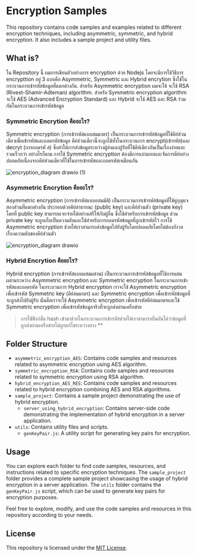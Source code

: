 # Encryption Samples

This repository contains code samples and examples related to different encryption techniques, including asymmetric, symmetric, and hybrid encryption. It also includes a sample project and utility files.


## What is? 
ใน Repository นี้ ผมการเขียนตัวอย่างการ encryption ด้วย Nodejs โดยจะมีการใช้วิธีการ encrypttion อยู่ 3 แบบคือ Asymmetric, Symmetric และ Hybrid encrytion ซึ่งใช้ในกระบวนการเข้ารหัสข้อมูลที่แตกต่างกัน. สำหรับ Asymmetric encryption ผมจะใช้ จะใช้ RSA (Rivest-Shamir-Adleman) algorithm. สำหรับ Symmetric encryption algorithm จะใช้ AES (Advanced Encryption Standard) และ Hybrid จะใช้ AES และ RSA ร่วมกันในกระบวนการเข้ารหัสข้อมูล 

### Symmetric Encrytion คืออะไร?
Symmetric encryption (การเข้ารหัสแบบสมมาตร) เป็นกระบวนการเข้ารหัสข้อมูลที่ใช้คีย์ส่วนเดียวเพื่อเข้ารหัสและถอดรหัสข้อมูล คีย์ส่วนเดียวนี้จะถูกใช้ทั้งในกระบวนการ encrypt(เข้ารหัส)และ decryt (การถอดรหั
ส) ซึ่งทำให้การส่งข้อมูลระหว่างผู้ส่งและผู้รับที่ใช้คีย์เดียวกันเป็นเรื่องง่ายและรวดเร็วกว่า อย่างไรก็ตาม การใช้ Symmetric encryption ต้องมีการแบ่งแยกและจัดการคีย์อย่างปลอดภัยเนื่องจากคีย์ส่วนเดียวที่ใช้ในการเข้ารหัสและถอดรหัสเหมือนกัน

![encryption_diagram drawio (1)](https://github.com/apiwatdev/encryption_samples/assets/82103342/3b171e56-b518-4166-86f1-c70678c081ba)

### Asymmetric Encrytion คืออะไร?
Asymmetric encryption (การเข้ารหัสแบบอสมมิติ) เป็นกระบวนการเข้ารหัสข้อมูลที่ใช้คู่กุญแจสองส่วนที่แตกต่างกัน ประกอบด้วยคีย์สาธารณะ (public key) และคีย์ส่วนตัว (private key) โดยที่ public key สามารถแจกจ่ายได้อย่างเสรีให้กับผู้อื่น ซึ่งใช้สำหรับการเข้ารหัสข้อมูล ส่วน private key จะถูกเก็บเป็นความลับและใช้สำหรับการถอดรหัสข้อมูลที่ถูกเข้ารหัสไว้ การใช้ Asymmetric encryption ช่วยให้เราสามารถส่งข้อมูลไปยังผู้รับโดยปลอดภัยโดยไม่ต้องกังวลเรื่องความลับของคีย์ส่วนตัว

![encryption_diagram drawio](https://github.com/apiwatdev/encryption_samples/assets/82103342/0baeadb7-1d70-4706-9c25-6d55db00f6f7)


### Hybrid Encrytion คืออะไร?
Hybrid encryption (การเข้ารหัสแบบผสมผสาน) เป็นกระบวนการเข้ารหัสข้อมูลที่ใช้การผสมผสานระหว่าง Asymmetric encryption และ Symmetric encryption ในกระบวนการเข้ารหัสและถอดรหัส ในกระบวนการ Hybrid encryption เราจะใช้ Asymmetric encryption เพื่อเข้ารหัส Symmetric key (คีย์สมมาตร) และ Symmetric encryption เพื่อเข้ารหัสข้อมูลที่จะถูกส่งไปยังผู้รับ นั่นคือเราจะใช้ Asymmetric encryption เพื่อเข้ารหัสคีย์สมมาตรและใช้ Symmetric encryption เพื่อเข้ารหัสข้อมูลจริงที่จะถูกส่งผ่านเครือข่าย

> การใช้ฟังก์ชั่น hash เข้ามาช่วยในกระบวนการเข้ารหัสช่วยให้เราสามารถยืนยันได้ว่าข้อมูลที่ถูกส่งผ่านเครือข่ายไม่ถูกแก้ไขระหว่างทาง **

## Folder Structure

- `asymmetric_encryption_AES`: Contains code samples and resources related to asymmetric encryption using AES algorithm.
- `symmetric_encryption_RSA`: Contains code samples and resources related to symmetric encryption using RSA algorithm.
- `hybrid_encryption_AES_RES`: Contains code samples and resources related to hybrid encryption combining AES and RSA algorithms.
- `sample_project`: Contains a sample project demonstrating the use of hybrid encryption.
  - `server_using_hybrid_encryption`: Contains server-side code demonstrating the implementation of hybrid encryption in a server application.
- `utils`: Contains utility files and scripts.
  - `genKeyPair.js`: A utility script for generating key pairs for encryption.

## Usage

You can explore each folder to find code samples, resources, and instructions related to specific encryption techniques. The `sample_project` folder provides a complete sample project showcasing the usage of hybrid encryption in a server application. The `utils` folder contains the `genKeyPair.js` script, which can be used to generate key pairs for encryption purposes.

Feel free to explore, modify, and use the code samples and resources in this repository according to your needs.

## License

This repository is licensed under the [MIT License](LICENSE).

